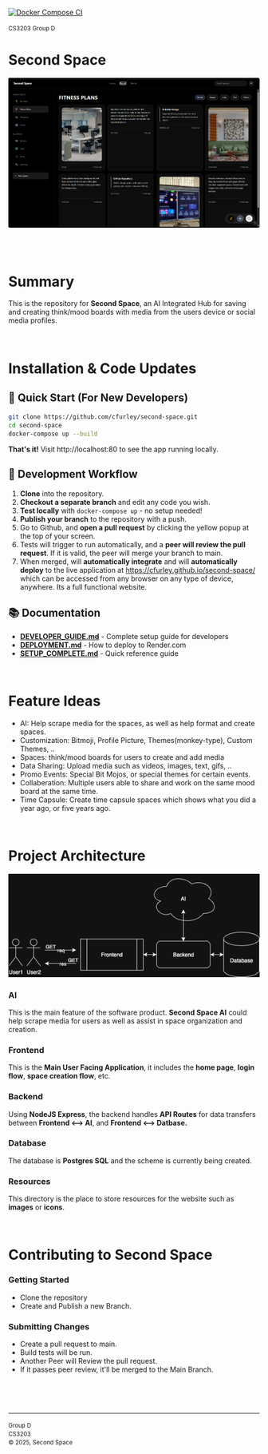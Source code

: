 [![Docker Compose CI](https://github.com/cfurley/second-space/actions/workflows/ci-docker-compose-.yml/badge.svg)](https://github.com/cfurley/second-space/actions/workflows/ci-docker-compose-.yml)

<small>CS3203 Group D</small>

# Second Space

<img src='./resources/FigmaMarkupV1.png'>

<br><br>

# Summary

This is the repository for <b>Second Space</b>, an AI Integrated Hub for saving and creating think/mood boards with media from the users device or social media profiles.

<br>

# Installation & Code Updates

## 🚀 Quick Start (For New Developers)

```bash
git clone https://github.com/cfurley/second-space.git
cd second-space
docker-compose up --build
```

**That's it!** Visit http://localhost:80 to see the app running locally.

## 📝 Development Workflow

1. <b>Clone</b> into the repository.
2. <b>Checkout a separate branch</b> and edit any code you wish.
3. <b>Test locally</b> with `docker-compose up` - no setup needed!
4. <b>Publish your branch</b> to the repository with a push.
5. Go to Github, and <b>open a pull request</b> by clicking the yellow popup at the top of your screen.
6. Tests will trigger to run automatically, and a <b>peer will review the pull request</b>. If it is valid, the peer will merge your branch to main.
7. When merged, will <b>automatically integrate</b> and will <b>automatically deploy</b> to the live application at https://cfurley.github.io/second-space/ which can be accessed from any browser on any type of device, anywhere. Its a full functional website.

## 📚 Documentation

- **[DEVELOPER_GUIDE.md](DEVELOPER_GUIDE.md)** - Complete setup guide for developers
- **[DEPLOYMENT.md](DEPLOYMENT.md)** - How to deploy to Render.com
- **[SETUP_COMPLETE.md](SETUP_COMPLETE.md)** - Quick reference guide

<br>

# Feature Ideas

- AI: Help scrape media for the spaces, as well as help format and create spaces.
- Customization: Bitmoji, Profile Picture, Themes(monkey-type), Custom Themes, ..
- Spaces: think/mood boards for users to create and add media
- Data Sharing: Upload media such as videos, images, text, gifs, ..
- Promo Events: Special Bit Mojos, or special themes for certain events.
- Collaberation: Multiple users able to share and work on the same mood board at the same time.
- Time Capsule: Create time capsule spaces which shows what you did a year ago, or five years ago.

<br>

# Project Architecture

<img src='./resources/second_space_architecture.png' width="720"> <br>

### AI

This is the main feature of the software product. <b>Second Space AI</b> could help scrape media for users as well as assist in space organization and creation.

### Frontend

This is the <b>Main User Facing Application</b>, it includes the <b>home page</b>, <b>login flow</b>, <b>space creation flow</b>, etc.

### Backend

Using <b>NodeJS Express</b>, the backend handles <b>API Routes</b> for data transfers between <b>Frontend <--> AI</b>, and <b>Frontend <--> Datbase.</b>

### Database

The database is <b>Postgres SQL</b> and the scheme is currently being created.

### Resources

This directory is the place to store resources for the website such as <b>images</b> or <b>icons</b>.

<br>

# Contributing to Second Space

### Getting Started

- Clone the repository
- Create and Publish a new Branch.

### Submitting Changes

- Create a pull request to main.
- Build tests will be run.
- Another Peer will Review the pull request.
- If it passes peer review, it'll be merged to the Main Branch.

<br><br><br>

<hr>

<small>
    Group D<br>
    CS3203<br>
    © 2025, Second Space<br>
</small>
